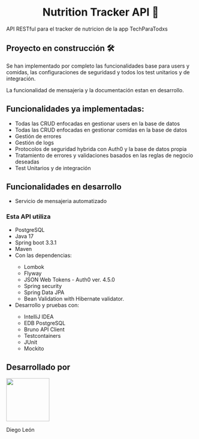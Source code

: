 <h1 align="center">Nutrition Tracker API 🦾 </h1>
<p>API RESTful para el tracker de nutricion de la app TechParaTodxs</p>
<h2 align="left">Proyecto en construcción 🛠️</h2>
<p>Se han implementado por completo las funcionalidades base para users y comidas, las configuraciones de seguridasd y todos los test unitarios y de integración.</p>
<p>La funcionalidad de mensajeria y la documentación estan en desarrollo.</p>
<h2 align="left">Funcionalidades ya implementadas:</h2>
<ul>
  <li>Todas las CRUD enfocadas en gestionar users en la base de datos</li>
  <li>Todas las CRUD enfocadas en gestionar comidas en la base de datos</li>
  <li>Gestión de errores</li>
  <li>Gestión de logs</li>
  <li>Protocolos de seguridad hybrida con Auth0 y la base de datos propia</li>
  <li>Tratamiento de errores y validaciones basados en las reglas de negocio deseadas</li>
  <li>Test Unitarios y de integración</li>
</ul>
<h2 align="left">Funcionalidades en desarrollo</h2>
<ul>
  <li>Servicio de mensajeria automatizado</li>
</ul>
<h3 align="left">Esta API utiliza</h3>
<ul>
  <li>PostgreSQL</li>
  <li>Java 17</li>
  <li>Spring boot 3.3.1</li>
  <li>Maven</li>
  <li>Con las dependencias:</li>
  <ul>
    <li>Lombok</li>
    <li>Flyway</li>
    <li>JSON Web Tokens - Auth0 ver. 4.5.0</li>
    <li>Spring security</li>
    <li>Spring Data JPA</li>
    <li>Bean Validation with Hibernate validator.</li>
  </ul>
  <li>Desarrollo y pruebas con:</li>
  <ul>
    <li>IntelliJ IDEA</li>
    <li>EDB PostgreSQL</li>
    <li>Bruno API Client</li>
    <li>Testcontainers</li>
    <li>JUnit</li>
    <li>Mockito</li>
  </ul>
</ul>
<h2>Desarrollado por</h2>
<img src="https://avatars.githubusercontent.com/u/63529259?s=400&u=5b217a4c0d0a0834edf3e0ad63cb04bc83eca15b&v=4" width=115>
<p>Diego León</p>
